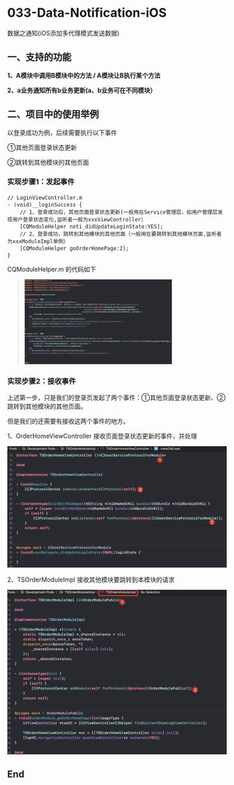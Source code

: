# 033-Data-Notification-iOS
数据之通知(iOS添加多代理模式发送数据)



## 一、支持的功能

**1、A模块中调用B模块中的方法 / A模块让B执行某个方法**

**2、a业务通知所有b业务更新(a、b业务可在不同模块）**



## 二、项目中的使用举例

以登录成功为例，后续需要执行以下事件

①其他页面登录状态更新

②跳转到其他模块的其他页面

### 实现步骤1：发起事件

```objc
// LoginViewController.m
- (void)__loginSuccess {
    // 1、登录成功后，其他页面登录状态更新(一般用在Service管理层，如用户管理层发现用户登录状态变化,监听者一般为xxxViewController）
    [CQModuleHelper noti_didUpdateLoginState:YES];
    // 2、登录成功，跳转到其他模块的其他页面（一般用在要跳转到其他模块页面,监听者为xxxModuleImpl单例）
    [CQModuleHelper goOrderHomePage:2];
}
```

CQModuleHelper.m 的代码如下

> <img src="README/CQModuleHelper.png" alt="CQModuleHelper" style="zoom: 33%;" />

### 实现步骤2：接收事件

上述第一步，只是我们的登录页发起了两个事件：①其他页面登录状态更新、②跳转到其他模块的其他页面。

但是我们的还需要有接收这两个事件的地方。

1、OrderHomeViewController 接收页面登录状态更新的事件，并处理

<img src="README/OrderHomeViewController.png" alt="OrderHomeViewController" style="zoom:50%;" />

2、TSOrderModuleImpl 接收其他模块要跳转到本模块的请求

<img src="README/TSOrderModuleImpl.png" alt="TSOrderModuleImpl " style="zoom:50%;" />



## End
